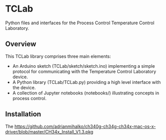 # TCLab
Python files and interfaces for the Process Control Temperature Control Laboratory.

## Overview

This TCLab library comprises three main elements:

* An Arduino sketch (TCLab/sketch/sketch.ino) implementing a simple protocol for communicating with the 
Temperature Control Laboratory device.
* A Python library (TCLab/TCLab.py) providing a high level interface with the device.
* A collection of Jupyter notebooks (notebooks/) illustrating concepts in process control. 

## Installation

The 
https://github.com/adrianmihalko/ch340g-ch34g-ch34x-mac-os-x-driver/blob/master/CH34x_Install_V1.3.pkg



